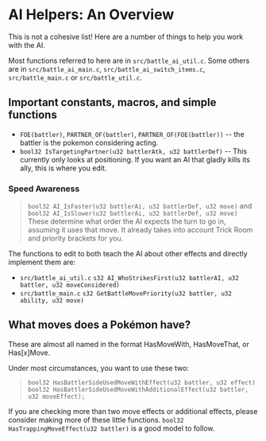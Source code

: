 # AI Helpers: An Overview
This is not a cohesive list! Here are a number of things to help you work with the AI.

Most functions referred to here are in `src/battle_ai_util.c`.  Some others are in `src/battle_ai_main.c`, `src/battle_ai_switch_items.c`, `src/battle_main.c` or `src/battle_util.c`.

## Important constants, macros, and simple functions
- `FOE(battler)`, `PARTNER_OF(battler)`, `PARTNER_OF(FOE(battler))` -- the battler is the pokemon considering acting.
- `bool32 IsTargetingPartner(u32 battlerAtk, u32 battlerDef)` -- This currently only looks at positioning. If you want an AI that gladly kills its ally, this is where you edit.

### Speed Awareness
> `bool32 AI_IsFaster(u32 battlerAi, u32 battlerDef, u32 move)` and `bool32 AI_IsSlower(u32 battlerAi, u32 battlerDef, u32 move)`
These determine what order the AI expects the turn to go in, assuming it uses that move. It already takes into account Trick Room and priority brackets for you.

The functions to edit to both teach the AI about other effects and directly implement them are:
- `src/battle_ai_util.c`  `s32 AI_WhoStrikesFirst(u32 battlerAI, u32 battler, u32 moveConsidered)`
- `src/battle_main.c` `s32 GetBattleMovePriority(u32 battler, u32 ability, u32 move)`

## What moves does a Pok&eacute;mon have?
These are almost all named in the format HasMoveWith, HasMoveThat, or Has[x]Move.

Under most circumstances, you want to use these two:
> `bool32 HasBattlerSideUsedMoveWithEffect(u32 battler, u32 effect)`
> `bool32 HasBattlerSideUsedMoveWithAdditionalEffect(u32 battler, u32 moveEffect);`

If you are checking more than two move effects or additional effects, please consider making more of these little functions. `bool32 HasTrappingMoveEffect(u32 battler)` is a good model to follow.

